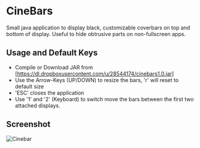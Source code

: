 # CineBars

Small java application to display black, customizable coverbars on top and bottom of display. Useful to hide obtrusive parts on non-fullscreen apps.

## Usage and Default Keys

* Compile or Download JAR from [https://dl.dropboxusercontent.com/u/28544174/cinebars1.0.jar]
* Use the Arrow-Keys (UP/DOWN) to resize the bars, 'r' will reset to default size
* 'ESC' closes the application
* Use '1' and '2' (Keyboard) to switch move the bars between the first two attached displays.
 
## Screenshot
![Cinebar](https://dl.dropboxusercontent.com/u/28544174/apps/cinebars/cinebars_screenshot.png "Cinebar")



